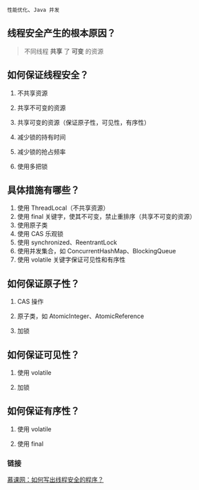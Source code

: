 `性能优化`、`Java 并发`

## 线程安全产生的根本原因？

> 不同线程 **共享** 了 **可变** 的资源
>

## 如何保证线程安全？

1. 不共享资源

2. 共享不可变的资源

3. 共享可变的资源（保证原子性，可见性，有序性）

4. 减少锁的持有时间

5. 减少锁的抢占频率

6. 使用多把锁


## 具体措施有哪些？

1. 使用 ThreadLocal（不共享资源）
2. 使用 final 关键字，使其不可变，禁止重排序（共享不可变的资源）
3. 使用原子类
4. 使用 CAS 乐观锁
5. 使用 synchronized、ReentrantLock
6. 使用并发集合，如 ConcurrentHashMap、BlockingQueue
7. 使用 volatile 关键字保证可见性和有序性


## 如何保证原子性？

1. CAS 操作

2. 原子类，如 AtomicInteger、AtomicReference

3. 加锁


## 如何保证可见性？

1. 使用 volatile

2. 加锁


## 如何保证有序性？

1. 使用 volatile

2. 使用 final


### 链接
[慕课网：如何写出线程安全的程序？](https://coding.imooc.com/lesson/317.html#mid=22295)


